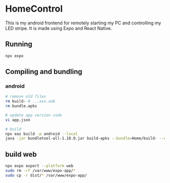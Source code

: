 # HomeControl
This is my android frontend for remotely starting my PC and controlling my LED stripe.
It is made using Expo and React Native.

## Running
```bash
npx expo
```

## Compiling and bundling

### android
```bash
# remove old files
rm build- # ...xxx.aab
rm bundle.apks

# update app version code
vi app.json

# build
npx eas build -p android --local
java -jar bundletool-all-1.18.0.jar build-apks --bundle=Home/build- --output=Home/bundle.apks --ks=Home/android/my-release-key.jks --ks-key-alias=my-key-alias --mode=universal # append number and .aab to bundle path
```

## build web

```bash
npx expo export --platform web
sudo rm -rf /var/www/expo-app/*
sudo cp -r dist/* /var/www/expo-app/
```
